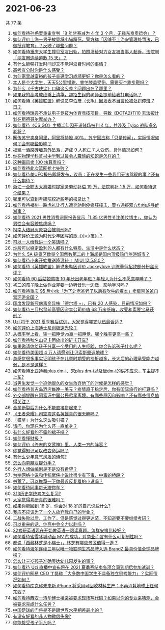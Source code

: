 # 2021-06-23

共 77 条

<!-- BEGIN -->
<!-- 最后更新时间 Wed Jun 23 2021 10:17:03 GMT+0800 (China Standard Time) -->

1. [如何看待孙杨案重审宣判「8 年禁赛减为 4 年 3
   个月，无缘东京奥运会」？](https://www.zhihu.com/question/466646307)
2. [如何评价上海一男子故意将小猫踩死，警方称「因够不上治安管理处罚法，已做批评教育」？反映了哪些问题？](https://www.zhihu.com/question/466304670)
3. [如何看待重庆大学生撞见室友出轨，拍照发给对方女友被当事人起诉，法院判「朋友圈连续道歉 15
   天」？](https://www.zhihu.com/question/466513016)
4. [有什么能够打发时间却又不觉得浪费时间的事情？](https://www.zhihu.com/question/301386253)
5. [高考查分时你是什么感受？](https://www.zhihu.com/question/466111722)
6. [为何家里越富裕的孩子普遍学习成绩更好？你是怎么看的？](https://www.zhihu.com/question/450056291)
7. [本人是个大学生，天天5公里慢跑，害怕膝盖受伤，需要买个跑步鞋吗？](https://www.zhihu.com/question/463950741)
8. [为什么《千古玦尘》口碑这么差？问题出在了哪里？](https://www.zhihu.com/question/465662668)
9. [如果我的高考成绩够上清华，那招生组的老师会提前给我打电话吗？](https://www.zhihu.com/question/454386015)
10. [如何看待《英雄联盟》解说员李伯彦（长毛）因发表不当言论被处罚停班 7
    日？](https://www.zhihu.com/question/466514186)
11. [如何看待瑞典不承认电子竞技为体育竞技项目，导致《DOTA2》Ti10
    无法按计划在斯德哥尔摩举办？](https://www.zhihu.com/question/466481205)
12. [如何看待《CS:GO》主播半仙因开设赌场被判 4 年，并涉及 Tyloo
    战队多名老将？](https://www.zhihu.com/question/465799818)
13. [网传苏宁卖身阿里，阿里将持股
    40%，苏宁回应称「只是传闻」，实际情况如何？会有哪些影响？](https://www.zhihu.com/question/466571042)
14. [福建一酒席砖墙意外坠落，造成 9 人死亡 7
    人受伤，具体情况如何？](https://www.zhihu.com/question/466563285)
15. [你在物理学科普书中学到过最令人震惊的知识是怎样的？](https://www.zhihu.com/question/456001315)
16. [这种画风卖 100 块算贵吗？](https://www.zhihu.com/question/465453498)
17. [如何看待此次篮网抢七失败？](https://www.zhihu.com/question/466102154)
18. [如何看待美UFO报告即将发布，议员：正在发生一些我们无法驾驭的事？还有什么期待？](https://www.zhihu.com/question/465771991)
19. [浙江一全职太太离婚时提家务劳动补偿 19 万，法院判补 1.5
    万，如何看待这个结果？](https://www.zhihu.com/question/466573615)
20. [哪里可以查到考研院校近些年的报录比？](https://www.zhihu.com/question/367173234)
21. [如何看待福州一路虎礼让行人遭奔驰别停疯狂撞击，警方通报双方均构成寻衅滋事？](https://www.zhihu.com/question/466514894)
22. [如何看待 2021 男性消费洞察报告显示「1.85
    亿男性关注美妆博主」，你认为男性会有容貌焦虑吗？](https://www.zhihu.com/question/466573038)
23. [柯南大结局灰原哀会被判刑吗?](https://www.zhihu.com/question/386040910)
24. [如何评价王源为时代少年团写的歌《小小孩》？](https://www.zhihu.com/question/466498976)
25. [可以一人给我讲一个笑话吗？](https://www.zhihu.com/question/444005839)
26. [炒股可以稳定盈利的人都有什么特质，生活中是什么状态？](https://www.zhihu.com/question/463973365)
27. [为什么 5A
    级景区数量全国倒数第二的上海却是国内顶级热门旅游城市？](https://www.zhihu.com/question/466381415)
28. [如何看待小米开始推送降温补丁 MIUI 12.5.8.0？](https://www.zhihu.com/question/466310277)
29. [如何看待《英雄联盟》解说米勒因评价 Jackeylove
    训练量低招致部分粉丝恶评？](https://www.zhihu.com/question/466123710)
30. [如何看待 90 后姑娘熬夜 10
    年长出老年斑？年轻人为什么不愿意早睡了？](https://www.zhihu.com/question/466328145)
31. [初二的孩子晚上做作业非要一边听音乐一边做，影响学习吗？](https://www.zhihu.com/question/421790883)
32. [如何看待重庆 95
    后小伙「为了让老爸老了以后有吹牛的资本」卖房带爸爸自驾环游全国？](https://www.zhihu.com/question/466349378)
33. [印度发现新冠病毒变异株「德尔塔 +」，已有 20
    人感染，目前情况如何？](https://www.zhihu.com/question/466349358)
34. [如何看待三只松鼠前高管因盗卖公司价值 68
    万废纸箱，收受和索要宝马获刑？](https://www.zhihu.com/question/466571103)
35. [Uzi 将于 2021 夏季赛后试训，大家觉得哪支队伍最合适？](https://www.zhihu.com/question/466298886)
36. [如何评价上海迪士尼创极速光轮？](https://www.zhihu.com/question/445718276)
37. [从概率学上看，输一把睡觉vs赢一把睡觉，哪个胜率更高一些？](https://www.zhihu.com/question/461910176)
38. [如何看待秋名山显卡团放出的矿卡开车?](https://www.zhihu.com/question/465645313)
39. [如果邀请你给孩子分享一个受用的人生经验，你会告诉孩子什么呢？](https://www.zhihu.com/question/460954466)
40. [如何看待美国超 4 万人请愿别让贝索斯重返地球？](https://www.zhihu.com/question/466270783)
41. [总感觉很多事实证明孩子在儿童时期受的挫折越多，长大后的心理承受能力越弱，是不是这样？](https://www.zhihu.com/question/266704437)
42. [如何看待比亚迪秦plus dm-i、宋plus
    dm-i以及唐dm-i的供不应求，车主提不上车?](https://www.zhihu.com/question/459492306)
43. [当男生发觉一个追他很久的女生放弃他了的时候是怎样的感觉？](https://www.zhihu.com/question/266589774)
44. [如何看待普吉岛酒店每晚一美元？疫情趋于稳定后，你有国际旅行的打算吗？](https://www.zhihu.com/question/465347798)
45. [外交部提醒在阿富汗中国公民尽早离境，有哪些原因和影响？还有哪些信息值得关注？](https://www.zhihu.com/question/466217700)
46. [金属断裂后为什么不能直接拼起来？](https://www.zhihu.com/question/34674308)
47. [《王者荣耀》司空震这名英雄真的很无解吗？](https://www.zhihu.com/question/462884750)
48. [「猫草」为什么这么吸引猫？](https://www.zhihu.com/question/46886420)
49. [请问，你现在为什么还一直单身？](https://www.zhihu.com/question/457922593)
50. [有什么好看的不露的裙子吗？](https://www.zhihu.com/question/449495437)
51. [如何看懂财报？](https://www.zhihu.com/question/19645090)
52. [如何评价《终末的女武神》里，人类一方的阵容？](https://www.zhihu.com/question/326427730)
53. [你觉得知识可以改变命运吗？](https://www.zhihu.com/question/464758090)
54. [有什么少年意气风发的诗句?](https://www.zhihu.com/question/371894389)
55. [怎么向男朋友提分手？](https://www.zhihu.com/question/327222167)
56. [外行人想做编剧是不是没有希望？](https://www.zhihu.com/question/463088735)
57. [为啥网络小说和传统武侠小说比很少有下毒，中毒的桥段？](https://www.zhihu.com/question/466556670)
58. [书荒了，可以推荐一下你最近反复看的小说吗？](https://www.zhihu.com/question/379247015)
59. [如何看待同事每天蹭你车？](https://www.zhihu.com/question/63645770)
60. [313历史学统考怎么复习?](https://www.zhihu.com/question/449165516)
61. [大家觉得考研真的很难吗？](https://www.zhihu.com/question/458180489)
62. [如果你能回到 18 岁，你会对 18 岁的自己说些什么?](https://www.zhihu.com/question/457534440)
63. [我应不应该为了一个人放弃我自己的学业？](https://www.zhihu.com/question/465220537)
64. [二战失败以后，工作了，但是感觉过得更迷茫，不知道要不要继续考研？](https://www.zhihu.com/question/460355264)
65. [可以重来的话，你高中会全力以赴吗？](https://www.zhihu.com/question/463562103)
66. [22考研英语现在开始做英语一阅读真题，怎样安排比较好？](https://www.zhihu.com/question/466315395)
67. [如何看待蜜雪冰城动画 MV 的成功，对商业而言有什么可复制性吗？](https://www.zhihu.com/question/465195632)
68. [都说「西藏林芝是小瑞士」，林芝有哪些景区值得一逛？](https://www.zhihu.com/question/465538943)
69. [如何看待海尔连续三年以唯一物联网生态品牌入选 BrandZ
    最具价值全球品牌榜？](https://www.zhihu.com/question/466497087)
70. [怎么让三岁孩子准确表达幼儿园发生的事？](https://www.zhihu.com/question/455057144)
71. [如何看待 Uzi 直播中宣布将在 2021
    夏季赛结束各项合同到期后参加试训？](https://www.zhihu.com/question/465645680)
72. [如何评价网易 CEO
    丁磊称「大多数中国学生不具备独立思考能力」？实际情况如何？](https://www.zhihu.com/question/466490549)
73. [如何看待库克称未来新 iPhone
    将采用可回收材料生产：不再消耗地球上任何东西？](https://www.zhihu.com/question/466278095)
74. [如何看待西安一清华博士接亲被要求现场写代码？如果以你的专业来猜测，会被要求完成什么任务？](https://www.zhihu.com/question/466165757)
75. [中国足球的门将是不是跟世界水平相差最小的？](https://www.zhihu.com/question/409596507)
76. [有没有好看的非人物微信头像?](https://www.zhihu.com/question/387563344)
77. [你能接受孩子平凡吗？](https://www.zhihu.com/question/455639319)

<!-- END -->
